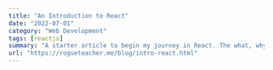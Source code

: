```yaml
---
title: "An Introduction to React"
date: "2022-07-01"
category: "Web Development"
tags: [reactjs]
summary: "A starter article to begin my journey in React. The what, why and hows of React, at high-level."
url: "https://rogueteacher.me/blog/intro-react.html"
---
```

